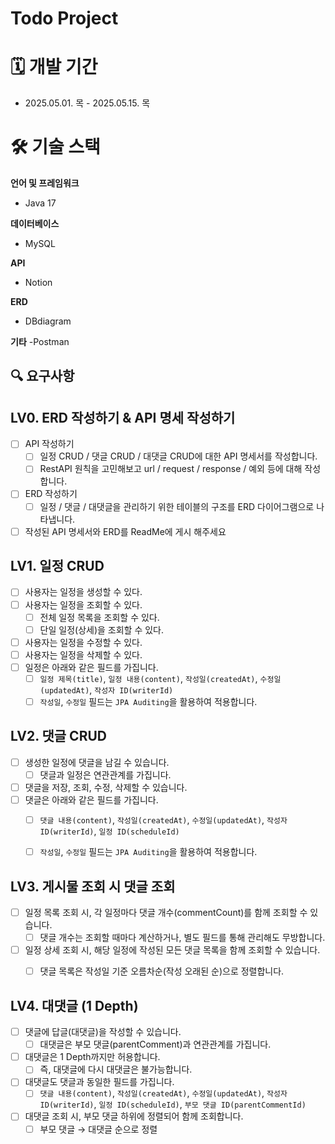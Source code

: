 # Todo Project

# 🗓️ 개발 기간

- 2025.05.01. 목 - 2025.05.15. 목

# 🛠️ 기술 스택
**언어 및 프레임워크**
- Java 17

**데이터베이스**
- MySQL

**API**
- Notion

**ERD**
- DBdiagram

**기타**
-Postman

## **🔍 요구사항**

## LV0. ERD 작성하기 & API 명세 작성하기

- [ ]  API 작성하기
    - [ ]  일정 CRUD / 댓글 CRUD / 대댓글 CRUD에 대한 API 명세서를 작성합니다.
    - [ ]  RestAPI 원칙을 고민해보고 url / request / response / 예외 등에 대해 작성합니다.
- [ ]  ERD 작성하기
    - [ ]  일정 / 댓글 / 대댓글을 관리하기 위한 테이블의 구조를 ERD 다이어그램으로 나타냅니다.
- [ ]  작성된 API 명세서와 ERD를 ReadMe에 게시 해주세요

## LV1. 일정 CRUD

- [ ]  사용자는 일정을 생성할 수 있다.
- [ ]  사용자는 일정을 조회할 수 있다.
    - [ ]  전체 일정 목록을 조회할 수 있다.
    - [ ]  단일 일정(상세)을 조회할 수 있다.
- [ ]  사용자는 일정을 수정할 수 있다.
- [ ]  사용자는 일정을 삭제할 수 있다.
- [ ]  일정은 아래와 같은 필드를 가집니다.
    - [ ]  `일정 제목(title)`, `일정 내용(content)`, `작성일(createdAt)`, `수정일(updatedAt)`, `작성자 ID(writerId)`
    - [ ]  `작성일`, `수정일` 필드는 `JPA Auditing`을 활용하여 적용합니다.

## LV2. 댓글 CRUD

- [ ]  생성한 일정에 댓글을 남길 수 있습니다.
    - [ ]  댓글과 일정은 연관관계를 가집니다.
- [ ]  댓글을 저장, 조회, 수정, 삭제할 수 있습니다.
- [ ]  댓글은 아래와 같은 필드를 가집니다.
    - [ ]  `댓글 내용(content)`, `작성일(createdAt)`, `수정일(updatedAt)`, `작성자 ID(writerId)`, `일정 ID(scheduleId)`
    - [ ]  `작성일`, `수정일` 필드는 `JPA Auditing`을 활용하여 적용합니다.
    

## LV3. 게시물 조회 시 댓글 조회

- [ ]  일정 목록 조회 시, 각 일정마다 댓글 개수(commentCount)를 함께 조회할 수 있습니다.
    - [ ]  댓글 개수는 조회할 때마다 계산하거나, 별도 필드를 통해 관리해도 무방합니다.
- [ ]  일정 상세 조회 시, 해당 일정에 작성된 모든 댓글 목록을 함께 조회할 수 있습니다.
    - [ ]  댓글 목록은 작성일 기준 오름차순(작성 오래된 순)으로 정렬합니다.
    

## LV4. 대댓글 (1 Depth)

- [ ]  댓글에 답글(대댓글)을 작성할 수 있습니다.
    - [ ]  대댓글은 부모 댓글(parentComment)과 연관관계를 가집니다.
- [ ]  대댓글은 1 Depth까지만 허용합니다.
    - [ ]  즉, 대댓글에 다시 대댓글은 불가능합니다.
- [ ]  대댓글도 댓글과 동일한 필드를 가집니다.
    - [ ]  `댓글 내용(content)`, `작성일(createdAt)`, `수정일(updatedAt)`, `작성자 ID(writerId)`, 
    `일정 ID(scheduleId)`, `부모 댓글 ID(parentCommentId)`
- [ ]  대댓글 조회 시, 부모 댓글 하위에 정렬되어 함께 조회합니다.
    - [ ]  부모 댓글 → 대댓글 순으로 정렬
